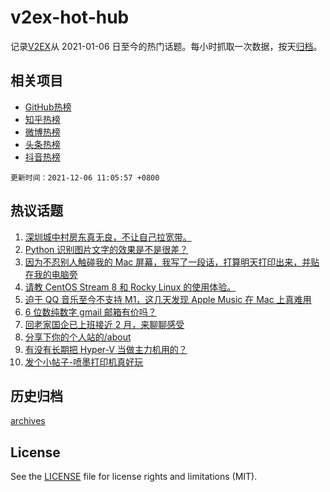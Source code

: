 # v2ex-hot-hub

 记录[V2EX](https://www.v2ex.com/)从 2021-01-06 日至今的热门话题。每小时抓取一次数据，按天[归档](archives)。
 
 ## 相关项目

- [GitHub热榜](https://github.com/snaildev/github-hot-hub)
- [知乎热榜](https://github.com/snaildev/zhihu-hot-hub)
- [微博热榜](https://github.com/snaildev/weibo-hot-hub)
- [头条热榜](https://github.com/snaildev/toutiao-hot-hub)
- [抖音热榜](https://github.com/snaildev/douyin-hot-hub)


 `更新时间：2021-12-06 11:05:57 +0800`

## 热议话题

1. [深圳城中村房东真无良，不让自己拉宽带。](https://www.v2ex.com/t/820158)
1. [Python 识别图片文字的效果是不是很差？](https://www.v2ex.com/t/820234)
1. [因为不忍别人触碰我的 Mac 屏幕，我写了一段话，打算明天打印出来，并贴在我的电脑旁](https://www.v2ex.com/t/820231)
1. [请教 CentOS Stream 8 和 Rocky Linux 的使用体验。](https://www.v2ex.com/t/820132)
1. [迫于 QQ 音乐至今不支持 M1，这几天发现 Apple Music 在 Mac 上真难用](https://www.v2ex.com/t/820232)
1. [6 位数纯数字 gmail 邮箱有价吗？](https://www.v2ex.com/t/820134)
1. [回老家国企已上班接近 2 月，来聊聊感受](https://www.v2ex.com/t/820224)
1. [分享下你的个人站的/about](https://www.v2ex.com/t/820154)
1. [有没有长期把 Hyper-V 当做主力机用的？](https://www.v2ex.com/t/820178)
1. [发个小帖子-喷墨打印机真好玩](https://www.v2ex.com/t/820185)

## 历史归档

[archives](archives)

## License

See the [LICENSE](LICENSE) file for license rights and limitations (MIT).

